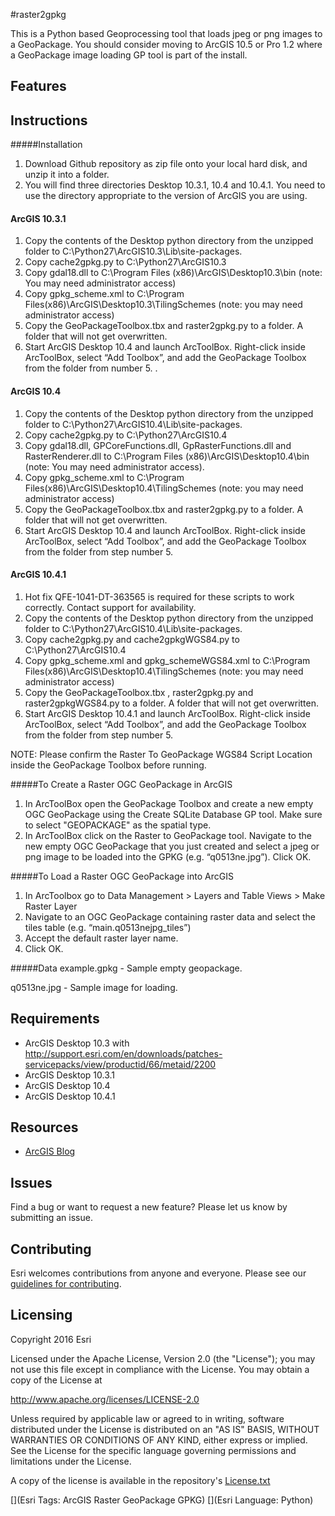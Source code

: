 #raster2gpkg

This is a Python based Geoprocessing tool that loads jpeg or png images to a GeoPackage. You should consider moving to ArcGIS 10.5 or Pro 1.2 where a GeoPackage image loading GP tool is part of the install. 

## Features

## Instructions
#####Installation

1. Download Github repository as zip file onto your local hard disk, and unzip it into a folder. 
2. You will find three directories Desktop 10.3.1, 10.4 and 10.4.1. You need to use the directory appropriate to the version of ArcGIS you are using.

#### ArcGIS 10.3.1
1. Copy the contents of the Desktop python directory from the unzipped folder to C:\Python27\ArcGIS10.3\Lib\site-packages.
2. Copy cache2gpkg.py to C:\Python27\ArcGIS10.3
3. Copy gdal18.dll to C:\Program Files (x86)\ArcGIS\Desktop10.3\bin  (note: You may need administrator access)
4. Copy gpkg_scheme.xml to C:\Program Files(x86)\ArcGIS\Desktop10.3\TilingSchemes (note: you may need administrator access)
5. Copy the GeoPackageToolbox.tbx and raster2gpkg.py to a folder. A folder that will not get overwritten.
6. Start ArcGIS Desktop 10.4 and launch ArcToolBox.  Right-click inside ArcToolBox, select “Add Toolbox”, and add the GeoPackage Toolbox from the folder from number 5. . 

#### ArcGIS 10.4
1. Copy the contents of the Desktop python directory from the unzipped folder to C:\Python27\ArcGIS10.4\Lib\site-packages.
2. Copy cache2gpkg.py to C:\Python27\ArcGIS10.4
3. Copy gdal18.dll, GPCoreFunctions.dll, GpRasterFunctions.dll and RasterRenderer.dll to C:\Program Files (x86)\ArcGIS\Desktop10.4\bin  (note: You may need administrator access).
4. Copy gpkg_scheme.xml to C:\Program Files(x86)\ArcGIS\Desktop10.4\TilingSchemes (note: you may need administrator access)
5. Copy the GeoPackageToolbox.tbx and raster2gpkg.py to a folder. A folder that will not get overwritten.
6. Start ArcGIS Desktop 10.4 and launch ArcToolBox.  Right-click inside ArcToolBox, select “Add Toolbox”, and add the GeoPackage Toolbox from the folder from step number 5. 

#### ArcGIS 10.4.1
1. Hot fix QFE-1041-DT-363565 is required for these scripts to work correctly. Contact support for availability.
2. Copy the contents of the Desktop python directory from the unzipped folder to C:\Python27\ArcGIS10.4\Lib\site-packages.
3. Copy cache2gpkg.py and cache2gpkgWGS84.py to C:\Python27\ArcGIS10.4
4. Copy gpkg_scheme.xml and gpkg_schemeWGS84.xml to C:\Program Files(x86)\ArcGIS\Desktop10.4\TilingSchemes (note: you may need administrator access)
5. Copy the GeoPackageToolbox.tbx , raster2gpkg.py and raster2gpkgWGS84.py to a folder. A folder that will not get overwritten.
6. Start ArcGIS Desktop 10.4.1 and launch ArcToolBox. Right-click inside ArcToolBox, select “Add Toolbox”, and add the GeoPackage Toolbox from the folder from step number 5.

NOTE: Please confirm the Raster To GeoPackage WGS84 Script Location inside the GeoPackage Toolbox before running.


#####To Create a Raster OGC GeoPackage in ArcGIS 
1. In ArcToolBox open the GeoPackage Toolbox and create a new empty OGC GeoPackage using the Create SQLite Database GP tool. Make sure to select "GEOPACKAGE" as the spatial type.
2. In ArcToolBox click on the Raster to GeoPackage tool.  Navigate to the new empty OGC GeoPackage that you just created and select a jpeg or png image to be loaded into the GPKG (e.g. “q0513ne.jpg”). Click OK.

#####To Load a Raster OGC GeoPackage into ArcGIS
1. In ArcToolbox go to Data Management > Layers and Table Views > Make Raster Layer 
2. Navigate to an OGC GeoPackage containing raster data and select the tiles table (e.g. “main.q0513nejpg_tiles”)
3. Accept the default raster layer name.
4. Click OK.
 
#####Data
example.gpkg - Sample empty geopackage. 

q0513ne.jpg - Sample image for loading.

## Requirements

* ArcGIS Desktop 10.3 with http://support.esri.com/en/downloads/patches-servicepacks/view/productid/66/metaid/2200
* ArcGIS Desktop 10.3.1
* ArcGIS Desktop 10.4
* ArcGIS Desktop 10.4.1

## Resources
* [ArcGIS Blog](http://blogs.esri.com/esri/arcgis/)

## Issues

Find a bug or want to request a new feature?  Please let us know by submitting an issue.

## Contributing

Esri welcomes contributions from anyone and everyone. Please see our [guidelines for contributing](https://github.com/esri/contributing).

## Licensing
Copyright 2016 Esri

Licensed under the Apache License, Version 2.0 (the "License");
you may not use this file except in compliance with the License.
You may obtain a copy of the License at

   http://www.apache.org/licenses/LICENSE-2.0

Unless required by applicable law or agreed to in writing, software
distributed under the License is distributed on an "AS IS" BASIS,
WITHOUT WARRANTIES OR CONDITIONS OF ANY KIND, either express or implied.
See the License for the specific language governing permissions and
limitations under the License.

A copy of the license is available in the repository's [License.txt](License.txt)

[](Esri Tags: ArcGIS Raster GeoPackage GPKG)
[](Esri Language: Python)​
